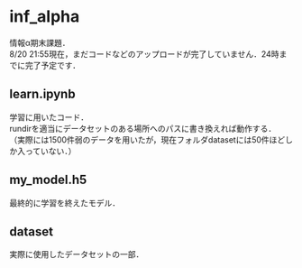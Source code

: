 # inf_alpha

情報α期末課題．  
8/20 21:55現在，まだコードなどのアップロードが完了していません．24時までに完了予定です．

## learn.ipynb
学習に用いたコード．  
rundirを適当にデータセットのある場所へのパスに書き換えれば動作する．  
（実際には1500件弱のデータを用いたが，現在フォルダdatasetには50件ほどしか入っていない．）

## my_model.h5
最終的に学習を終えたモデル．

## dataset
実際に使用したデータセットの一部．
